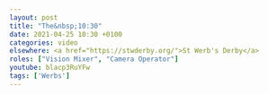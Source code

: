 ```yaml
---
layout: post
title: "The&nbsp;10:30"
date: 2021-04-25 10:30 +0100
categories: video
elsewhere: <a href="https://stwderby.org/">St Werb's Derby</a>
roles: ["Vision Mixer", "Camera Operator"]
youtube: blacp3RuYFw
tags: ['Werbs']
---
```

